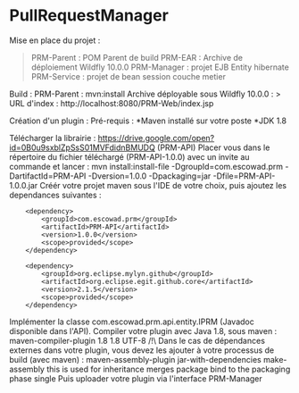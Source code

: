 # PullRequestManager

Mise en place du projet :
> PRM-Parent : POM Parent de build
> PRM-EAR : Archive de déploiement Wildfly 10.0.0
> PRM-Manager : projet EJB Entity hibernate
> PRM-Service : projet de bean session couche metier

Build : PRM-Parent : mvn:install
Archive déployable sous Wildfly 10.0.0 :
	> URL d'index : http://localhost:8080/PRM-Web/index.jsp

Création d'un plugin : 
Pré-requis : 
	*Maven installé sur votre poste
	*JDK 1.8
	
Télécharger la librairie : https://drive.google.com/open?id=0B0u9sxblZpSsS01MVFdidnBMUDQ (PRM-API)
Placer vous dans le répertoire du fichier téléchargé (PRM-API-1.0.0) avec un invite au commande et lancer : 
mvn install:install-file -DgroupId=com.escowad.prm -DartifactId=PRM-API -Dversion=1.0.0 -Dpackaging=jar -Dfile=PRM-API-1.0.0.jar
Créér votre projet maven sous l'IDE de votre choix, puis ajoutez les dependances suivantes : 

		<dependency>
			<groupId>com.escowad.prm</groupId>
			<artifactId>PRM-API</artifactId>
			<version>1.0.0</version>
			<scope>provided</scope>
		</dependency>

		<dependency>
			<groupId>org.eclipse.mylyn.github</groupId>
			<artifactId>org.eclipse.egit.github.core</artifactId>
			<version>2.1.5</version>
			<scope>provided</scope>
		</dependency>

Implémenter la classe com.escowad.prm.api.entity.IPRM (Javadoc disponible dans l'API).
Compiler votre plugin avec Java 1.8, sous maven :
	<build>
		<plugins>
			<plugin>
				<artifactId>maven-compiler-plugin</artifactId>
				<configuration>
					<source>1.8</source>
					<target>1.8</target>
					<encoding>UTF-8</encoding>
				</configuration>
			</plugin>
		</plugins>
	</build>
/!\ Dans le cas de dépendances externes dans votre plugin, vous devez les ajouter à votre processus de build (avec maven) : 
 	<build>
		<plugins>
			<plugin>
				<artifactId>maven-assembly-plugin</artifactId>
				<configuration>
					<archive>
					</archive>
					<descriptorRefs>
						<descriptorRef>jar-with-dependencies</descriptorRef>
					</descriptorRefs>
				</configuration>
				<executions>
					<execution>
						<id>make-assembly</id> this is used for inheritance merges
						<phase>package</phase> bind to the packaging phase
						<goals>
							<goal>single</goal>
						</goals>
					</execution>
				</executions>
			</plugin>
		</plugins>
	</build>
Puis uploader votre plugin via l'interface PRM-Manager
